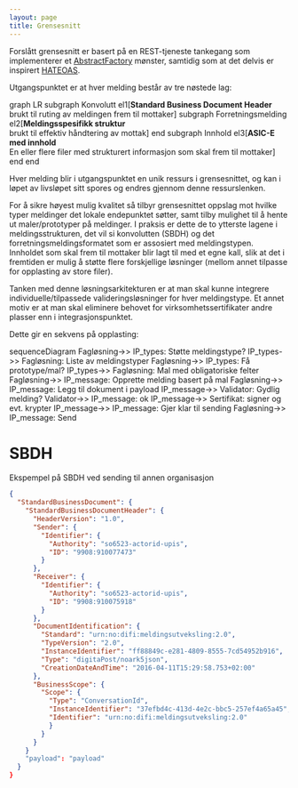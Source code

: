 ```yaml
---
layout: page
title: Grensesnitt
---
```


Forslått grensesnitt er basert på en REST-tjeneste tankegang som implementerer et [AbstractFactory](https://en.wikipedia.org/wiki/Abstract_factory_pattern) mønster, samtidig som at det delvis er inspirert [HATEOAS](https://en.wikipedia.org/wiki/HATEOAS).

Utgangspunktet er at hver melding består av tre nøstede lag:

<div class="mermaid">
graph LR
subgraph Konvolutt 
el1[<b>Standard Business Document Header</b><br/> brukt til ruting av meldingen frem til mottaker]
subgraph Forretningsmelding
el2[<b>Meldingsspesifikk struktur</b><br/>brukt til effektiv håndtering av mottak]
end
subgraph Innhold
el3[<b>ASIC-E med innhold</b><br/>En eller flere filer med strukturert informasjon som skal frem til mottaker]
end
end
</div>

Hver melding blir i utgangspunktet en unik ressurs i grensesnittet, og kan i løpet av livsløpet sitt spores og endres gjennom denne ressurslenken. 

For å sikre høyest mulig kvalitet så tilbyr grensesnittet oppslag mot hvilke typer meldinger det lokale endepunktet søtter, samt tilby mulighet til å hente ut maler/prototyper på meldinger. I praksis er dette de to ytterste lagene i meldingsstrukturen, det vil si konvolutten (SBDH) og det forretningsmeldingsformatet som er assosiert med meldingstypen. Innholdet som skal frem til mottaker blir lagt til med et egne kall, slik at det i fremtiden er mulig å støtte flere forskjellige løsninger (mellom annet tilpasse for opplasting av store filer).

Tanken med denne løsningsarkitekturen er at man skal kunne integrere individuelle/tilpassede valideringsløsninger for hver meldingstype. Et annet motiv er at man skal eliminere behovet for virksomhetssertifikater andre plasser enn i integrasjonspunktet.

Dette gir en sekvens på opplasting:

<div class="mermaid">
sequenceDiagram
Fagløsning->> IP_types: Støtte meldingstype?
IP_types->> Fagløsning: Liste av meldingstyper 
Fagløsning->> IP_types: Få prototype/mal?
IP_types->> Fagløsning: Mal med obligatoriske felter
Fagløsning->> IP_message: Opprette melding basert på mal
Fagløsning->> IP_message: Legg til dokument i payload
IP_message->> Validator: Gydlig melding?
Validator->> IP_message: ok
IP_message->> Sertifikat: signer og evt. krypter
IP_message->> IP_message: Gjer klar til sending
Fagløsning->> IP_message: Send
</div>

# SBDH 

Ekspempel på SBDH ved sending til annen organisasjon

```json
{
  "StandardBusinessDocument": {
    "StandardBusinessDocumentHeader": {
      "HeaderVersion": "1.0",
      "Sender": {
        "Identifier": {
          "Authority": "so6523-actorid-upis",
          "ID": "9908:910077473"
        }
      },
      "Receiver": {
        "Identifier": {
          "Authority": "so6523-actorid-upis",
          "ID": "9908:910075918"
        }
      },
      "DocumentIdentification": {
        "Standard": "urn:no:difi:meldingsutveksling:2.0",
        "TypeVersion": "2.0",
        "InstanceIdentifier": "ff88849c-e281-4809-8555-7cd54952b916",
        "Type": "digitaPost/noark5json", 
        "CreationDateAndTime": "2016-04-11T15:29:58.753+02:00"
      },
      "BusinessScope": {
        "Scope": {
          "Type": "ConversationId",
          "InstanceIdentifier": "37efbd4c-413d-4e2c-bbc5-257ef4a65a45",
          "Identifier": "urn:no:difi:meldingsutveksling:2.0"          
          }
        }
      }
    }
    "payload": "payload"
  }
}
```